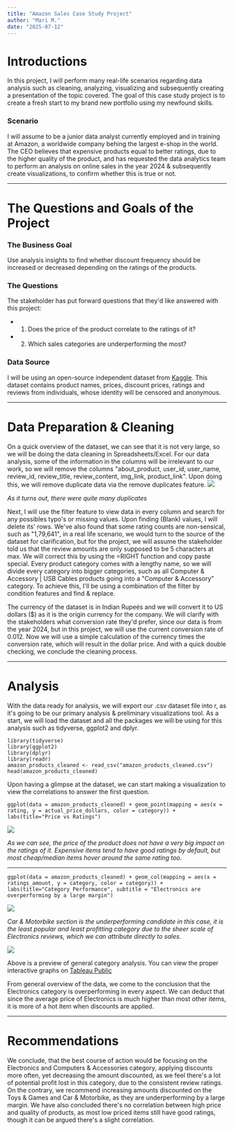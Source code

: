 ```yaml
---
title: "Amazon Sales Case Study Project"
author: "Mari M."
date: "2025-07-12"
---
```

# Introductions

In this project, I will perform many real-life scenarios regarding data analysis such as cleaning, analyzing, visualizing and subsequently creating a presentation of the topic covered. The goal of this case study project is to create a fresh start to my brand new portfolio using my newfound skills.

### Scenario

I will assume to be a junior data analyst currently employed and in training at Amazon, a worldwide company behing the largest e-shop in the world. The CEO believes that expensive products equal to better ratings, due to the higher quality of the product, and has requested the data analytics team to perform an analysis on online sales in the year 2024 & subsequently create visualizations, to confirm whether this is true or not.






---

# The Questions and Goals of the Project

### The Business Goal

Use analysis insights to find whether discount frequency should be increased or decreased depending on the ratings of the products.

### The Questions

The stakeholder has put forward questions that they'd like answered with this project:

* 1. Does the price of the product correlate to the ratings of it?
* 2. Which sales categories are underperforming the most?

### Data Source

I will be using an open-source independent dataset from [Kaggle](https://www.kaggle.com/datasets/karkavelrajaj/amazon-sales-dataset).
This dataset contains product names, prices, discount prices, ratings and reviews from individuals, whose identity will be censored and anonymous.

---

# Data Preparation & Cleaning

On a quick overview of the dataset, we can see that it is not very large, so we will be doing the data cleaning in Spreadsheets/Excel. For our data analysis, some of the information in the columns will be irrelevant to our work, so we will remove the columns "about_product, user_id, user_name, review_id, review_title, review_content, img_link, product_link". 
Upon doing this, we will remove duplicate data via the remove duplicates feature.
![](https://i.ibb.co/5WBKs74P/image-png.png)

*As it turns out, there were quite many duplicates*

Next, I will use the filter feature to view data in every column and search for any possibles typo's or missing values. Upon finding (Blank) values, I will delete its' rows. We've also found that some rating counts are non-sensical, such as "1,79,641", in a real life scenario, we would turn to the source of the dataset for clarification, but for the project, we will assume the stakeholder told us that the review amounts are only supposed to be 5 characters at max. We will correct this by using the =RIGHT function and copy paste special. 
Every product category comes with a lengthy name, so we will divide every category into bigger categories, such as all Computer & Accessory | USB Cables products going into a "Computer & Accessory" category. To achieve this, I'll be using a combination of the filter by condition features and find & replace.

The currency of the dataset is in Indian Rupeés and we will convert it to US dollars ($) as it is the origin currency for the company. We will clarify with the stakeholders what conversion rate they'd prefer, since our data is from the year 2024, but in this project, we will use the current conversion rate of 0.012.
Now we will use a simple calculation of the currency times the conversion rate, which will result in the dollar price. And with a quick double checking, we conclude the cleaning process.

---

# Analysis 

With the data ready for analysis, we will export our .csv dataset file into r, as it's going to be our primary analysis & preliminary visualizations tool. 
As a start, we will load the dataset and all the packages we will be using for this analysis such as tidyverse, ggplot2 and dplyr. 

```{r}
library(tidyverse)
library(ggplot2)
library(dplyr)
library(readr)
amazon_products_cleaned <- read_csv("amazon_products_cleaned.csv")
head(amazon_products_cleaned)
```

Upon having a glimpse at the dataset, we can start making a visualization to view the correlations to answer the first question.

```{r eval=FALSE, include=FALSE}
ggplot(data = amazon_products_cleaned) + geom_point(mapping = aes(x = rating, y = actual_price_dollars, color = category)) + labs(title="Price vs Ratings")   

```

![](https://i.ibb.co/Dg5Lww5W/Price-VRatings.png)



*As we can see, the price of the product does not have a very big impact on the ratings of it. Expensive items tend to have good ratings by default, but most cheap/median items hover around the same rating too.*

---

```{r warning=FALSE}
ggplot(data = amazon_products_cleaned) + geom_col(mapping = aes(x = ratings_amount, y = category, color = category)) + labs(title="Category Performance", subtitle = "Electronics are overperforming by a large margin")   
```

![](https://i.ibb.co/C5xG44q5/Performance.png)



*Car & Motorbike section is the underperforming candidate in this case, it is the least popular and least profitting category due to the sheer scale of Electronics reviews, which we can attribute directly to sales.*

![](https://i.ibb.co/DHg5N1MR/Tableau-A-Sales.png)

Above is a preview of general category analysis. You can view the proper interactive graphs on [Tableau Public](https://public.tableau.com/app/profile/marco.minar.ik/viz/TableauA-Sales1/Dashboard1)

From general overview of the data, we come to the conclusion that the Electronics category is overperforming in every aspect. We can deduct that since the average price of Electronics is much higher than most other items, it is more of a hot item when discounts are applied.

---


# Recommendations

We conclude, that the best course of action would be focusing on the Electronics and Computers & Accessories category, applying discounts more often, yet decreasing the amount discounted, as we feel there's a lot of potential profit lost in this category, due to the consistent review ratings. On the contrary, we recommend increasing amounts discounted on the Toys & Games and Car & Motorbike, as they are underperforming by a large margin. 
We have also concluded there's no correlation between high price and quality of products, as most low priced items still have good ratings, though it can be argued there's a slight correlation.
